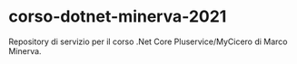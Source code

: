 # corso-dotnet-minerva-2021
Repository di servizio per il corso .Net Core Pluservice/MyCicero di Marco Minerva.
